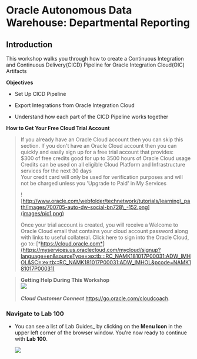 #  Oracle Autonomous Data Warehouse: Departmental Reporting 

## Introduction

This workshop walks you through how to create a Continuous Integration and Continuous Delivery(CICD) Pipeline for Oracle Integration Cloud(OIC) Artifacts

**Objectives**

-   Set Up CICD Pipeline

-   Export Integrations from Oracle Integration Cloud

-   Understand how each part of the CICD Pipeline works together

**How to Get Your Free Cloud Trial Account**

> If you already have an Oracle Cloud account then you can skip this section. If you don't have an Oracle Cloud account then you can quickly and easily sign up for a free trial account that provides:\
> \$300 of free credits good for up to 3500 hours of Oracle Cloud usage\
> Credits can be used on all eligible Cloud Platform and Infrastructure services for the next 30 days\
> Your credit card will only be used for verification purposes and will not be charged unless you 'Upgrade to Paid' in My Services
>
> ![http://www.oracle.com/webfolder/technetwork/tutorials/learning\_path/images/700705-auto-dw-social-bn728\_-152.png](images/pic1.png)
>
> Once your trial account is created, you will receive a Welcome to Oracle Cloud email that contains your cloud account password along with links to useful collateral. Click here to sign into the Oracle Cloud, go to: [*https://cloud.oracle.com*](https://myservices.us.oraclecloud.com/mycloud/signup?language=en&sourceType=:ex:tb:::RC_NAMK181017P00031:ADW_IMHOL&SC=:ex:tb:::RC_NAMK181017P00031:ADW_IMHOL&pcode=NAMK181017P00031)

> **Getting Help During This Workshop**\
> ![](images/pic2.png)
>
> ***Cloud Customer Connect*** https://go.oracle.com/cloudcoach.
>

###  **Navigate to Lab 100**

- You can see a list of Lab Guides_ by clicking on the **Menu Icon** in the upper left corner of the browser window. You're now ready to continue with **Lab 100**.

  ![](images/LabMenuIcon.png)
